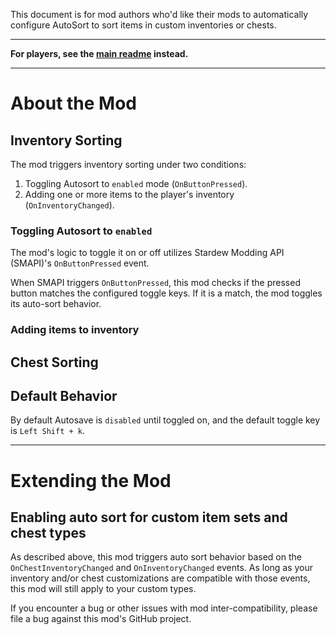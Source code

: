 This document is for mod authors who'd like their mods to
automatically configure AutoSort to sort items in custom
inventories or chests.

---

**For players, see the [main readme](README.md) instead.**

---

# About the Mod
## Inventory Sorting

The mod triggers inventory sorting under two conditions:

1. Toggling Autosort to `enabled` mode (`OnButtonPressed`).
2. Adding one or more items to the player's inventory
   (`OnInventoryChanged`).

### Toggling Autosort to `enabled`

The mod's logic to toggle it on or off utilizes Stardew Modding
API (SMAPI)'s `OnButtonPressed` event.

When SMAPI triggers `OnButtonPressed`, this mod checks if the
pressed button matches the configured toggle keys. If it is a
match, the mod toggles its auto-sort behavior.

### Adding items to inventory

## Chest Sorting

## Default Behavior
By default Autosave is `disabled` until toggled on, and the
default toggle key is `Left Shift + k`.

---

# Extending the Mod
## Enabling auto sort for custom item sets and chest types
As described above, this mod triggers auto sort behavior based on
the `OnChestInventoryChanged` and `OnInventoryChanged` events. As
long as your inventory and/or chest customizations are compatible
with those events, this mod will still apply to your custom
types.

If you encounter a bug or other issues with mod
inter-compatibility, please file a bug against this mod's GitHub
project.